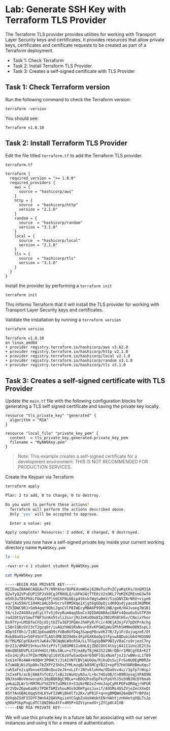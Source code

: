 # Lab: Generate SSH Key with Terraform TLS Provider

The Terraform TLS provider provides utilities for working with Transport Layer Security keys and certificates. It provides resources that allow private keys, certificates and certificate requests to be created as part of a Terraform deployment.

- Task 1: Check Terraform
- Task 2: Install Terraform TLS Provider
- Task 3: Creates a self-signed certificate with TLS Provider

## Task 1: Check Terraform version

Run the following command to check the Terraform version:

```shell
terraform -version
```

You should see:

```text
Terraform v1.0.10
```

## Task 2: Install Terraform TLS Provider

Edit the file titled `terraform.tf` to add the Terraform TLS provider.

`terraform.tf`

```hcl
terraform {
  required_version = ">= 1.0.0"
  required_providers {
    aws = {
      source = "hashicorp/aws"
    }
    http = {
      source  = "hashicorp/http"
      version = "2.1.0"
    }
    random = {
      source  = "hashicorp/random"
      version = "3.1.0"
    }
    local = {
      source  = "hashicorp/local"
      version = "2.1.0"
    }
    tls = {
      source  = "hashicorp/tls"
      version = "3.1.0"
    }
  }
}
```

Install the provider by performing a `terraform init`

```bash
terraform init
```

This informs Terraform that it will install the TLS provider for working with Transport Layer Security keys and certificates.

Validate the installation by running a `terraform version`

```bash
terraform version
```

```
Terraform v1.0.10
on linux_amd64
+ provider registry.terraform.io/hashicorp/aws v3.62.0
+ provider registry.terraform.io/hashicorp/http v2.1.0
+ provider registry.terraform.io/hashicorp/local v2.1.0
+ provider registry.terraform.io/hashicorp/random v3.1.0
+ provider registry.terraform.io/hashicorp/tls v3.1.0
```

## Task 3: Creates a self-signed certificate with TLS Provider

Update the `main.tf` file with the following configuration blocks for generating a TLS self signed certificate and saving the private key locally.

```hcl
resource "tls_private_key" "generated" {
  algorithm = "RSA"
}

resource "local_file" "private_key_pem" {
  content  = tls_private_key.generated.private_key_pem
  filename = "MyAWSKey.pem"
}
```

> Note: This example creates a self-signed certificate for a development environment. THIS IS NOT RECOMMENDED FOR PRODUCTION SERVICES.

Create the Keypair via Terraform

```bash
terraform apply
```

```bash
Plan: 2 to add, 0 to change, 0 to destroy.

Do you want to perform these actions?
  Terraform will perform the actions described above.
  Only 'yes' will be accepted to approve.

  Enter a value: yes
```

```bash
Apply complete! Resources: 2 added, 0 changed, 0 destroyed.
```

Validate you now have a self-signed private key inside your current working directory name `MyAWSKey.pem`

```bash
ls -la

-rwxr-xr-x 1 student student MyAWSKey.pem

cat MyAWSKey.pem

-----BEGIN RSA PRIVATE KEY-----
MIIEowIBAAKCAQEAv7Y/09hkhorQUPEdsmWSej62NoTucPvZCyaKqtKs/UnGM31A
Q2w7yQ2VPuEUP1SPJsk0CgJFRHdLQ/uUFWJAtTTE0iV2sOKL77mMZKZREsmG3wT0
m5Xh3uT8SPhkLFOwgQfPjVdCKFNs8Qip4S6sktWgtw0mV/SioDNYZArNhV+viye0
wa/jXu55H/C1d4HcaALb9+UcruT0M5Kqo1Xjgt6gGDpQjidK0Qsdjyaoz8JKQMbK
fZV3DWC9RJ+Sm94gqt9QbiJgnCVlP8IWEcyMBA6P99RSjNB/geH/H4Jvoeg7W1B1
56/s1vZ4G0XzydlyLY7v5j0vyRumAqq5boCv3QIDAQABAoIBAFv4QoaOuSsSTP2H
rod20t5yV1ewTfNF3snKo5tvli2sxrjMzZeKxOOe8IpJ0DzRhBtHSv/CNxixYhor
Bs97Yy+LMSDfeCFDjX5jtUZTw3EP3PQAnJhHPyR/Fcir4OKjA3njFV7pDYPrAchg
L58nlQKcGY23cT2gzqOr/iuAQzhH6SRoNvu+DXvKPGWIpWxSPhhSHMHeO8N3spLJ
4DptEf0hJ/IiBIJpXoaNO9sYVBoRUfD4g3SapqP0cwVK27R/Zy1FcOujuqzeE/Ot
Rxk80aVSa+50F4SnY7LAGtdME3D39d6c4FpVGXKAoOp1tFpswAQDubib64YKDSNU
0/fMLMECgYEAxVtJwK4v7BCNqNLW9cR5A/LLTFGgVpBNP9BIyVOaCrx9rjezC7ny
Q+2I3/dMAPI9+kuchktzPfsTjUEGM01Iu6HLQjZDECOVC4tUyjA41I1Unz2E2t3u
bWxQN5bDVPLX14VH4Gt/8Ku1WLu+u79jmaByT6jHA3S2iNkrQBrr1M8CgYEA+K2T
eIniHzjRsx7PZmrMDN/qIi6VC6zUfwSaoQxmrEQ0FlQixNumfjnJ3/wBWvsL1f89
5xG1m7Ro4WA+0dQHr3POHCY/JiAIVN7CBVjAUGUa/RjkuDsSujFrGx0UOEgM0RZe
k7uW4BjNiVSpO0v7bZXPY23hOsZYMLmzqB/b85MCgYB22+npP37hH38RhBmuXqu7
cwh5aFe2iqXbnueXSOBnQuo2eJk+oLiFrJNYv6lokHw/ODaGsv4u//3gfp7rWspJ
JsIxmFh/ac6j60AfnTc82/lxBi3zWuHzyN3u/L+bc74GsOB/Cn89RUysqjXPAQ9N
QNJXo4BoVmxwsspXi18pBQKBgC9QLw+vBDO2hsdSpFkzFpGYhJ5uSHNJNcDY6mab
ymkaLOLWrSrRM7MuYYdZFhTuUMktX+S3zNrMD2xZ+HnJopCyMtPOPxOM4qjrHPUR
dr2VDvZ6pwGaU6zTPDKTbMZshuu9Gs920HTgozJuxif/A95Ms4GSZVjeZecXXeQt
85Y7AoGBALUqqStHLKYwFI2WRiBkHlfz2Kx/aP81F+q+ngBMQWm26eQW7TrBPdaj
QVXqbZSdF3IDYF3Wnk42QAVKqiimYCGqbZoUokWobtENrHAhtjznH4etqXQLTsJp
q9OkP3kpPogLdTClQNZ06x4tFx4M5P+GZViynodX+jZfCp0C41VB
-----END RSA PRIVATE KEY-----
```

We will use this private key in a future lab for associating with our server instances and using it for a means of authentication.
